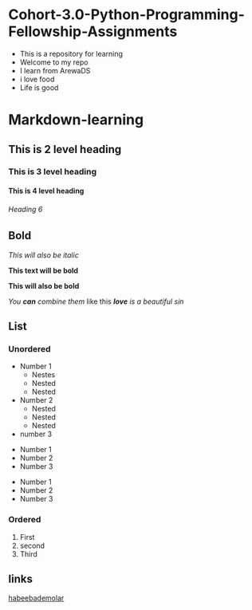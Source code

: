 # Cohort-3.0-Python-Programming-Fellowship-Assignments

- This is a repository for learning
- Welcome to my repo
- I learn from ArewaDS
- i love food
- Life is good




# Markdown-learning


## This is 2 level heading

### This is 3 level heading

#### This is 4 level heading 

###### Heading 6

## Bold 


_This will also be italic_

**This text will be bold**

__This will also be bold__

_You **can** combine them_ like this _**love** is a beautiful sin_

## List
### Unordered

- Number 1
  - Nestes 
  - Nested 
  - Nested 
- Number 2
  - Nested 
  - Nested 
  - Nested 
- number 3

* Number 1
* Number 2
* Number 3

+ Number 1
+ Number 2
+ Number 3


### Ordered

1. First
2. second
3. Third 


## links

[habeebademolar](https://github.com/habeeb-ademolar)
